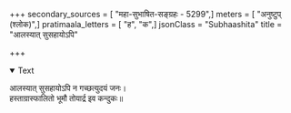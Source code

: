 +++
secondary_sources = [ "महा-सुभाषित-सङ्ग्रहः - 5299",]
meters = [ "अनुष्टुप् (श्लोक)",]
pratimaala_letters = [ "ह", "क",]
jsonClass = "Subhaashita"
title = "आलस्यात् सुसहायोऽपि"

+++

<details open><summary>Text</summary>

आलस्यात् सुसहायोऽपि न गच्छत्युदयं जनः।  
हस्ताग्रास्फालितो भूमौ तोयार्द्र इव कन्दुकः॥
</details>
